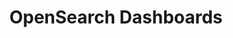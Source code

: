 ---
role: ui
title: OpenSearch Dashboards
artifact_id: opensearch-dashboards
architecture: arm64
platform: linux
type: deb
artifact_url: https://artifacts.opensearch.org/releases/bundle/opensearch-dashboards/2.18.0/opensearch-dashboards-2.18.0-linux-arm64.deb
version: 2.18.0
category: opensearch-dashboards
slug: opensearch-dashboards-2.18.0-linux-arm64-deb
signature: https://artifacts.opensearch.org/releases/bundle/opensearch-dashboards/2.18.0/opensearch-dashboards-2.18.0-linux-arm64.deb.sig
guide: https://opensearch.org/docs/latest/opensearch/install/deb
---
